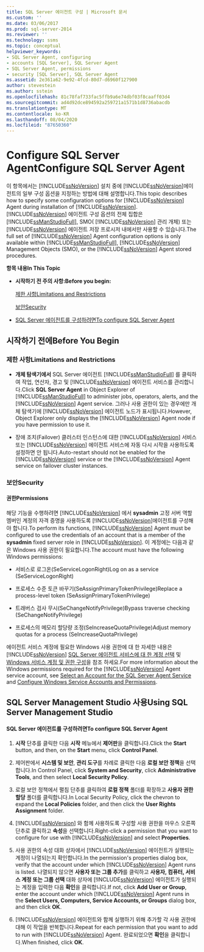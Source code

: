 ```yaml
---
title: SQL Server 에이전트 구성 | Microsoft 문서
ms.custom: ''
ms.date: 03/06/2017
ms.prod: sql-server-2014
ms.reviewer: ''
ms.technology: ssms
ms.topic: conceptual
helpviewer_keywords:
- SQL Server Agent, configuring
- accounts [SQL Server], SQL Server Agent
- SQL Server Agent, permissions
- security [SQL Server], SQL Server Agent
ms.assetid: 2e361a62-9e92-4fcd-80d7-d6960f127900
author: stevestein
ms.author: sstein
ms.openlocfilehash: 81c78faf733fac5ffb9a6e74dbf03f8caaff03d4
ms.sourcegitcommit: ad4d92dce894592a259721a1571b1d8736abacdb
ms.translationtype: MT
ms.contentlocale: ko-KR
ms.lasthandoff: 08/04/2020
ms.locfileid: "87650360"
---
```

# <a name="configure-sql-server-agent"></a><span data-ttu-id="b378c-102">Configure SQL Server Agent</span><span class="sxs-lookup"><span data-stu-id="b378c-102">Configure SQL Server Agent</span></span>
  <span data-ttu-id="b378c-103">이 항목에서는 [!INCLUDE[ssNoVersion](../../includes/ssnoversion-md.md)] 설치 중에 [!INCLUDE[ssNoVersion](../../includes/ssnoversion-md.md)]에이전트의 일부 구성 옵션을 지정하는 방법에 대해 설명합니다.</span><span class="sxs-lookup"><span data-stu-id="b378c-103">This topic describes how to specify some configuration options for [!INCLUDE[ssNoVersion](../../includes/ssnoversion-md.md)] Agent during installation of [!INCLUDE[ssNoVersion](../../includes/ssnoversion-md.md)].</span></span> <span data-ttu-id="b378c-104">[!INCLUDE[ssNoVersion](../../includes/ssnoversion-md.md)] 에이전트 구성 옵션의 전체 집합은 [!INCLUDE[ssManStudioFull](../../includes/ssmanstudiofull-md.md)], SMO( [!INCLUDE[ssNoVersion](../../includes/ssnoversion-md.md)] 관리 개체) 또는 [!INCLUDE[ssNoVersion](../../includes/ssnoversion-md.md)] 에이전트 저장 프로시저 내에서만 사용할 수 있습니다.</span><span class="sxs-lookup"><span data-stu-id="b378c-104">The full set of [!INCLUDE[ssNoVersion](../../includes/ssnoversion-md.md)] Agent configuration options is only available within [!INCLUDE[ssManStudioFull](../../includes/ssmanstudiofull-md.md)], [!INCLUDE[ssNoVersion](../../includes/ssnoversion-md.md)] Management Objects (SMO), or the [!INCLUDE[ssNoVersion](../../includes/ssnoversion-md.md)] Agent stored procedures.</span></span>  
  
 <span data-ttu-id="b378c-105">**항목 내용**</span><span class="sxs-lookup"><span data-stu-id="b378c-105">**In This Topic**</span></span>  
  
-   <span data-ttu-id="b378c-106">**시작하기 전 주의 사항:**</span><span class="sxs-lookup"><span data-stu-id="b378c-106">**Before you begin:**</span></span>  
  
     [<span data-ttu-id="b378c-107">제한 사항</span><span class="sxs-lookup"><span data-stu-id="b378c-107">Limitations and Restrictions</span></span>](#Restrictions)  
  
     [<span data-ttu-id="b378c-108">보안</span><span class="sxs-lookup"><span data-stu-id="b378c-108">Security</span></span>](#Security)  
  
-   [<span data-ttu-id="b378c-109">SQL Server 에이전트를 구성하려면</span><span class="sxs-lookup"><span data-stu-id="b378c-109">To configure SQL Server Agent</span></span>](#SSMSProcedure)  
  
##  <a name="before-you-begin"></a><a name="BeforeYouBegin"></a> <span data-ttu-id="b378c-110">시작하기 전에</span><span class="sxs-lookup"><span data-stu-id="b378c-110">Before You Begin</span></span>  
  
###  <a name="limitations-and-restrictions"></a><a name="Restrictions"></a> <span data-ttu-id="b378c-111">제한 사항</span><span class="sxs-lookup"><span data-stu-id="b378c-111">Limitations and Restrictions</span></span>  
  
-   <span data-ttu-id="b378c-112">**개체 탐색기에서** SQL Server 에이전트 [!INCLUDE[ssManStudioFull](../../includes/ssmanstudiofull-md.md)] 를 클릭하여 작업, 연산자, 경고 및 [!INCLUDE[ssNoVersion](../../includes/ssnoversion-md.md)] 에이전트 서비스를 관리합니다.</span><span class="sxs-lookup"><span data-stu-id="b378c-112">Click **SQL Server Agent** in Object Explorer of [!INCLUDE[ssManStudioFull](../../includes/ssmanstudiofull-md.md)] to administer jobs, operators, alerts, and the [!INCLUDE[ssNoVersion](../../includes/ssnoversion-md.md)] Agent service.</span></span> <span data-ttu-id="b378c-113">그러나 사용 권한이 있는 경우에만 개체 탐색기에 [!INCLUDE[ssNoVersion](../../includes/ssnoversion-md.md)] 에이전트 노드가 표시됩니다.</span><span class="sxs-lookup"><span data-stu-id="b378c-113">However, Object Explorer only displays the [!INCLUDE[ssNoVersion](../../includes/ssnoversion-md.md)] Agent node if you have permission to use it.</span></span>  
  
-   <span data-ttu-id="b378c-114">장애 조치(Failover) 클러스터 인스턴스에 대한 [!INCLUDE[ssNoVersion](../../includes/ssnoversion-md.md)] 서비스 또는 [!INCLUDE[ssNoVersion](../../includes/ssnoversion-md.md)] 에이전트 서비스에 자동 다시 시작을 사용하도록 설정하면 안 됩니다.</span><span class="sxs-lookup"><span data-stu-id="b378c-114">Auto-restart should not be enabled for the [!INCLUDE[ssNoVersion](../../includes/ssnoversion-md.md)] service or the [!INCLUDE[ssNoVersion](../../includes/ssnoversion-md.md)] Agent service on failover cluster instances.</span></span>  
  
###  <a name="security"></a><a name="Security"></a> <span data-ttu-id="b378c-115">보안</span><span class="sxs-lookup"><span data-stu-id="b378c-115">Security</span></span>  
  
####  <a name="permissions"></a><a name="Permissions"></a> <span data-ttu-id="b378c-116">권한</span><span class="sxs-lookup"><span data-stu-id="b378c-116">Permissions</span></span>  
 <span data-ttu-id="b378c-117">해당 기능을 수행하려면 [!INCLUDE[ssNoVersion](../../includes/ssnoversion-md.md)] 에서 **sysadmin** 고정 서버 역할 멤버인 계정의 자격 증명을 사용하도록 [!INCLUDE[ssNoVersion](../../includes/ssnoversion-md.md)]에이전트를 구성해야 합니다.</span><span class="sxs-lookup"><span data-stu-id="b378c-117">To perform its functions, [!INCLUDE[ssNoVersion](../../includes/ssnoversion-md.md)] Agent must be configured to use the credentials of an account that is a member of the **sysadmin** fixed server role in [!INCLUDE[ssNoVersion](../../includes/ssnoversion-md.md)].</span></span> <span data-ttu-id="b378c-118">이 계정에는 다음과 같은 Windows 사용 권한이 필요합니다.</span><span class="sxs-lookup"><span data-stu-id="b378c-118">The account must have the following Windows permissions:</span></span>  
  
-   <span data-ttu-id="b378c-119">서비스로 로그온(SeServiceLogonRight)</span><span class="sxs-lookup"><span data-stu-id="b378c-119">Log on as a service (SeServiceLogonRight)</span></span>  
  
-   <span data-ttu-id="b378c-120">프로세스 수준 토큰 바꾸기(SeAssignPrimaryTokenPrivilege)</span><span class="sxs-lookup"><span data-stu-id="b378c-120">Replace a process-level token (SeAssignPrimaryTokenPrivilege)</span></span>  
  
-   <span data-ttu-id="b378c-121">트래버스 검사 무시(SeChangeNotifyPrivilege)</span><span class="sxs-lookup"><span data-stu-id="b378c-121">Bypass traverse checking (SeChangeNotifyPrivilege)</span></span>  
  
-   <span data-ttu-id="b378c-122">프로세스의 메모리 할당량 조정(SeIncreaseQuotaPrivilege)</span><span class="sxs-lookup"><span data-stu-id="b378c-122">Adjust memory quotas for a process (SeIncreaseQuotaPrivilege)</span></span>  
  
 <span data-ttu-id="b378c-123">에이전트 서비스 계정에 필요한 Windows 사용 권한에 대 한 자세한 내용은 [!INCLUDE[ssNoVersion](../../includes/ssnoversion-md.md)] [SQL Server 에이전트 서비스에 대 한 계정 선택](select-an-account-for-the-sql-server-agent-service.md) 및 [Windows 서비스 계정 및 권한 구성](../../database-engine/configure-windows/configure-windows-service-accounts-and-permissions.md)을 참조 하세요.</span><span class="sxs-lookup"><span data-stu-id="b378c-123">For more information about the Windows permissions required for the [!INCLUDE[ssNoVersion](../../includes/ssnoversion-md.md)] Agent service account, see [Select an Account for the SQL Server Agent Service](select-an-account-for-the-sql-server-agent-service.md) and [Configure Windows Service Accounts and Permissions](../../database-engine/configure-windows/configure-windows-service-accounts-and-permissions.md).</span></span>  
  
##  <a name="using-sql-server-management-studio"></a><a name="SSMSProcedure"></a> <span data-ttu-id="b378c-124">SQL Server Management Studio 사용</span><span class="sxs-lookup"><span data-stu-id="b378c-124">Using SQL Server Management Studio</span></span>  
  
#### <a name="to-configure-sql-server-agent"></a><span data-ttu-id="b378c-125">SQL Server 에이전트를 구성하려면</span><span class="sxs-lookup"><span data-stu-id="b378c-125">To configure SQL Server Agent</span></span>  
  
1.  <span data-ttu-id="b378c-126">**시작** 단추를 클릭한 다음 **시작**  메뉴에서 **제어판**을 클릭합니다.</span><span class="sxs-lookup"><span data-stu-id="b378c-126">Click the **Start** button, and then, on the **Start**  menu, click **Control Panel**.</span></span>  
  
2.  <span data-ttu-id="b378c-127">제어판에서 **시스템 및 보안**, **관리 도구**를 차례로 클릭한 다음 **로컬 보안 정책**을 선택합니다.</span><span class="sxs-lookup"><span data-stu-id="b378c-127">In Control Panel, click **System and Security**, click **Administrative Tools**, and then select **Local Security Policy**.</span></span>  
  
3.  <span data-ttu-id="b378c-128">로컬 보안 정책에서 펼침 단추를 클릭하여 **로컬 정책** 폴더를 확장하고 **사용자 권한 할당** 폴더를 클릭합니다.</span><span class="sxs-lookup"><span data-stu-id="b378c-128">In Local Security Policy, click the chevron to expand the **Local Policies** folder, and then click the **User Rights Assignment** folder.</span></span>  
  
4.  <span data-ttu-id="b378c-129">[!INCLUDE[ssNoVersion](../../includes/ssnoversion-md.md)] 와 함께 사용하도록 구성할 사용 권한을 마우스 오른쪽 단추로 클릭하고 **속성**을 선택합니다.</span><span class="sxs-lookup"><span data-stu-id="b378c-129">Right-click a permission that you want to configure for use with [!INCLUDE[ssNoVersion](../../includes/ssnoversion-md.md)] and select **Properties**.</span></span>  
  
5.  <span data-ttu-id="b378c-130">사용 권한의 속성 대화 상자에서 [!INCLUDE[ssNoVersion](../../includes/ssnoversion-md.md)] 에이전트가 실행되는 계정이 나열되는지 확인합니다.</span><span class="sxs-lookup"><span data-stu-id="b378c-130">In the permission's properties dialog box, verify that the account under which [!INCLUDE[ssNoVersion](../../includes/ssnoversion-md.md)] Agent runs is listed.</span></span> <span data-ttu-id="b378c-131">나열되지 않으면 **사용자 또는 그룹 추가**를 클릭하고 **사용자, 컴퓨터, 서비스 계정 또는 그룹 선택** 대화 상자에 [!INCLUDE[ssNoVersion](../../includes/ssnoversion-md.md)] 에이전트가 실행되는 계정을 입력한 다음 **확인**을 클릭합니다.</span><span class="sxs-lookup"><span data-stu-id="b378c-131">If not, click **Add User or Group**, enter the account under which [!INCLUDE[ssNoVersion](../../includes/ssnoversion-md.md)] Agent runs in the **Select Users, Computers, Service Accounts, or Groups** dialog box, and then click **OK**.</span></span>  
  
6.  <span data-ttu-id="b378c-132">[!INCLUDE[ssNoVersion](../../includes/ssnoversion-md.md)] 에이전트와 함께 실행하기 위해 추가할 각 사용 권한에 대해 이 작업을 반복합니다.</span><span class="sxs-lookup"><span data-stu-id="b378c-132">Repeat for each permission that you want to add to run with [!INCLUDE[ssNoVersion](../../includes/ssnoversion-md.md)] Agent.</span></span> <span data-ttu-id="b378c-133">완료되었으면 **확인**을 클릭합니다.</span><span class="sxs-lookup"><span data-stu-id="b378c-133">When finished, click **OK**.</span></span>  
  
  
